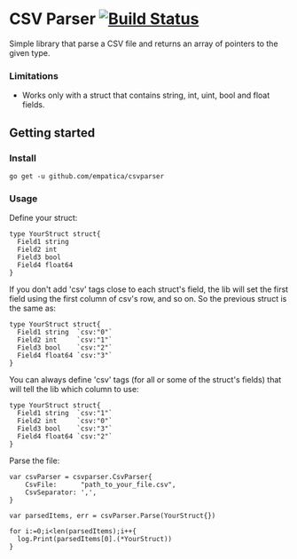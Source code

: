 # CSV Parser [![Build Status](https://travis-ci.org/empatica/csvparser.svg?branch=master)](https://travis-ci.org/empatica/csvparser)

Simple library that parse a CSV file and returns an array of pointers to the given type.

### Limitations

- Works only with a struct that contains string, int, uint, bool and float fields.

## Getting started

### Install

    go get -u github.com/empatica/csvparser

### Usage

Define your struct:

    type YourStruct struct{
      Field1 string
      Field2 int
      Field3 bool
      Field4 float64
    }

If you don't add 'csv' tags close to each struct's field, the lib will set the first field using the first column of csv's row, and so on. So the previous struct is the same as:

    type YourStruct struct{
      Field1 string  `csv:"0"`
      Field2 int     `csv:"1"`
      Field3 bool    `csv:"2"`
      Field4 float64 `csv:"3"`
    }

You can always define 'csv' tags (for all or some of the struct's fields) that will tell the lib which column to use:

    type YourStruct struct{
      Field1 string  `csv:"1"`
      Field2 int     `csv:"0"`
      Field3 bool    `csv:"3"`
      Field4 float64 `csv:"2"`
    }

Parse the file:

    var csvParser = csvparser.CsvParser{
        CsvFile:      "path_to_your_file.csv",
        CsvSeparator: ',',
    }

    var parsedItems, err = csvParser.Parse(YourStruct{})

    for i:=0;i<len(parsedItems);i++{
      log.Print(parsedItems[0].(*YourStruct))
    }
